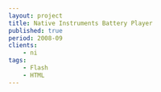 ```yaml
---
layout: project
title: Native Instruments Battery Player
published: true
period: 2008-09
clients:
    - ni
tags:
    - Flash
    - HTML
---
```

